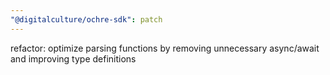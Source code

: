 ```yaml
---
"@digitalculture/ochre-sdk": patch
---
```


refactor: optimize parsing functions by removing unnecessary async/await and improving type definitions
